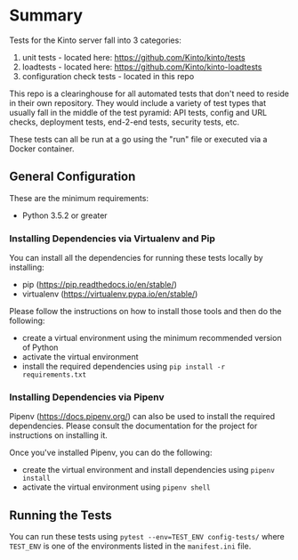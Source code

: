 # Summary
Tests for the Kinto server fall into 3 categories:

1. unit tests - located here: https://github.com/Kinto/kinto/tests
2. loadtests - located here:  https://github.com/Kinto/kinto-loadtests
3. configuration check tests - located in this repo

This repo is a clearinghouse for all automated tests that don't need to reside in their own repository.
They would include a variety of test types that usually fall in the middle of the test pyramid:
API tests, config and URL checks, deployment tests, end-2-end tests, security tests, etc.

These tests can all be run at a go using the "run" file or executed via a Docker container.

## General Configuration

These are the minimum requirements:

* Python 3.5.2 or greater

### Installing Dependencies via Virtualenv and Pip

You can install all the dependencies for running these tests locally by installing:

* pip (https://pip.readthedocs.io/en/stable/)
* virtualenv (https://virtualenv.pypa.io/en/stable/)

Please follow the instructions on how to install those tools and then do the following:

* create a virtual environment using the minimum recommended version of Python
* activate the virtual environment
* install the required dependencies using `pip install -r requirements.txt`


### Installing Dependencies via Pipenv

Pipenv (https://docs.pipenv.org/) can also be used to install the required dependencies.
Please consult the documentation for the project for instructions on installing it.

Once you've installed Pipenv, you can do the following:

* create the virtual environment and install dependencies using `pipenv install`
* activate the virtual environment using `pipenv shell`


## Running the Tests

You can run these tests using `pytest --env=TEST_ENV config-tests/` where `TEST_ENV`
is one of the environments listed in the `manifest.ini` file.


